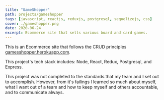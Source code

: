 ```yaml
---
title: "GameShopper"
path: projects/gameshopper
tags: [javascript, reactjs, reduxjs, postgresql, sequelizejs, css]
cover: ./gameshopper.png
date: 2020-06-24
excerpt: Ecommerce site that sells various board and card games.
---
```


This is an Ecommerce site that follows the CRUD principles [gamesshopper.herokuapp.com](https://gamesshopper.herokuapp.com).

This project's tech stack includes: Node, React, Redux, Postgresql, and Express.

This project was not completed to the standards that my team and I set out to accomplish.
However, from it's failings I learned so much about myself, what I want out of a team and how to keep myself and others accountable, and to communicate always.

